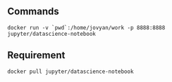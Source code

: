 ## Commands
```
docker run -v `pwd`:/home/jovyan/work -p 8888:8888 jupyter/datascience-notebook
```
## Requirement
```
docker pull jupyter/datascience-notebook
```
